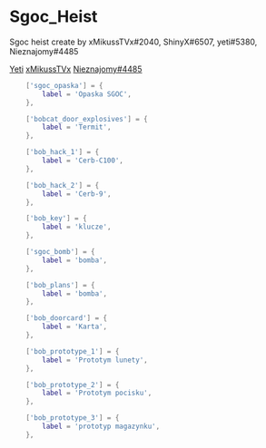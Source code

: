 # Sgoc_Heist


Sgoc heist create by  xMikussTVx#2040, ShinyX#6507, yeti#5380, Nieznajomy#4485

[Yeti](https://github.com/yetinek) 			[xMikussTVx](https://github.com/Front-End-xMikussTVx)				[Nieznajomy#4485](https://github.com/Nieznajomy333)



```lua
	['sgoc_opaska'] = {
		label = 'Opaska SGOC',
	},

	['bobcat_door_explosives'] = {
		label = 'Termit',
	},

	['bob_hack_1'] = {
		label = 'Cerb-C100',
	},

	['bob_hack_2'] = {
		label = 'Cerb-9',
	},

	['bob_key'] = {
		label = 'klucze',
	},

	['sgoc_bomb'] = {
		label = 'bomba',
	},

	['bob_plans'] = {
		label = 'bomba',
	},

	['bob_doorcard'] = {
		label = 'Karta',
	},

	['bob_prototype_1'] = {
		label = 'Prototym lunety',
	},

	['bob_prototype_2'] = {
		label = 'Prototym pocisku',
	},

	['bob_prototype_3'] = {
		label = 'prototyp magazynku',
	},
  ```
